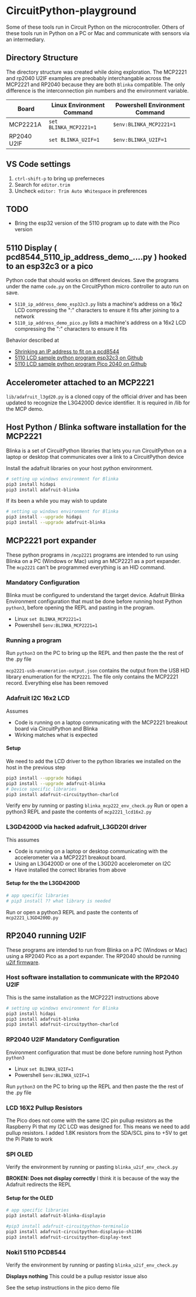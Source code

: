 # CircuitPython-playground

Some of these tools run in Circuit Python on the microcontroller.  Others of these tools run in Python on a PC or Mac and communicate with sensors via an intermediary.

## Directory Structure

The directory structure was created while doing exploration.  The MCP2221 and rp2040 U2IF examples are preobably interchangable across the MCP2221 and RP2040 because they are both `Blinka` compatible. The only difference is the interconnection pin numbers and the environment variable.

| Board       | Linux Environment Command | Powershell Environment Command |
| ----------- | ------------------------- | ------------------------------ |
| MCP2221A    | `set BLINKA_MCP2221=1`    | `$env:BLINKA_MCP2221=1`        |
| RP2040 U2IF | `set BLINKA_U2IF=1`       | `$env:BLINKA_U2IF=1`           |

## VS Code settings

1. `ctrl-shift-p` to bring up preferneces
1. Search for `editor.trim`
1. Uncheck `editor: Trim Auto Whitespace` in preferences

## TODO

* Bring the esp32 version of the 5110 program up to date with the Pico version

## 5110 Display ( pcd8544_5110_ip_address_demo_....py ) hooked to an esp32c3 or a pico

Python code that should works on different devices. Save the programs under the name `code.py` on the CircuitPython micro controller to auto run on save.

* `5110_ip_address_demo_esp32c3.py` lists a machine's address on a 16x2 LCD compressing the ":" characters to ensure it fits after joining to a network
* `5110_ip_address_demo_pico.py`    lists a machine's address on a 16x2 LCD compressing the ":" characters to ensure it fits

Behavior described at

* [Shrinking an IP address to fit on a pcd8544](https://joe.blog.freemansoft.com/2023/01/shrinking-ip-address-to-fit-on-pcd8544.html)
* [5110 LCD sample python program esp32c3 on Github](https://github.com/freemansoft/CircuitPython-playground/blob/main/pcd8544_5110_ip_address_demo_esp32c3.py)
* [5110 LCD sample python program Pico 2040 on Github](https://github.com/freemansoft/CircuitPython-playground/blob/main/pcd8544_5110_ip_address_demo_pico.py)

## Accelerometer attached to an MCP2221

`lib/adafruit_l3gd20.py` is a cloned copy of the official driver and has been updated to recognize the L3G4200D device identifier.  It is required in /lib for the MCP demo.

## Host Python / Blinka software installation for the MCP2221

Blinka is a set of CircuitPython libraries that lets you run CircuitPython on a laptop or desktop that communicates over a link to a CircuitPython device

Install the adafruit libraries on your host python environment.

```bash
# setting up windows environment for Blinka
pip3 install hidapi
pip3 install adafruit-blinka
```

If its been a while you may wish to update

```bash
# setting up windows environment for Blinka
pip3 install --upgrade hidapi
pip3 install --upgrade adafruit-blinka
```

## MCP2221 port expander

These python programs in `/mcp2221` programs are intended to run using Blinka on a PC (Windows or Mac) using an MCP2221 as a port expander.  The `mcp2221` can't be programmed everything is an HID command.

### Mandatory Configuration

Blinka must be configured to understand the target device. Adafruit Blinka Environment configuration that must be done before running host Python `python3`, before opening the REPL and pasting in the program.

* Linux `set BLINKA_MCP2221=1`
* Powershell `$env:BLINKA_MCP2221=1`

### Running a program

Run `python3` on the PC to bring up the REPL and then paste the the rest of the .py file

`mcp2221-usb-enumeration-output.json` contains the output from the USB HID library enumeration for the `MCP2221`.  The file only contains the MCP2221 record. Everything else has been removed

### Adafruit I2C 16x2 LCD

Assumes

* Code is running on a laptop communicating with the MCP2221 breakout board via CircuitPython and Blinka
* Wirking matches what is expected

#### Setup

We need to add the LCD driver to the python libraries we installed on the host in the previous step

```bash
pip3 install --upgrade hidapi
pip3 install --upgrade adafruit-blinka
# Device specific libraries
pip3 install adafruit-circuitpython-charlcd
```

Verify env by running or pasting `blinka_mcp222_env_check.py`
Run or open a python3 REPL and paste the contents of `mcp2221_lcd16x2.py`

### L3GD4200D via hacked adafruit_L3GD20I driver

This assumes

* Code is running on a laptop or desktop communicating with the accelerometer via a MCP2221 breakout board.
* Using an L3G4200D or one of the L3GD20 accelerometer on I2C
* Have installed the correct libraries from above

#### Setup for the the L3GD4200D

```bash
# app specific libraries
# pip3 install ?? what library is needed
```

Run or open a python3 REPL and paste the contents of `mcp2221_L3GD4200D.py`

## RP2040 running U2IF

These programs are intended to run from Blinka on a PC (Windows or Mac) using a RP2040 Pico as a port expander.  The RP2040 should be running [u2if firmware](https://github.com/execuc/u2if).

### Host software installation to communicate with the RP2040 U2IF

This is the same installation as the MCP2221 instructions above

```bash
# setting up windows environment for Blinka
pip3 install hidapi
pip3 install adafruit-blinka
pip3 install adafruit-circuitpython-charlcd
```


### RP2040 U2IF Mandatory Configuration

Environment configuration that must be done before running host Python `python3`

* Linux `set BLINKA_U2IF=1`
* Powershell `$env:BLINKA_U2IF=1`

Run `python3` on the PC to bring up the REPL and then paste the the rest of the .py file

### LCD 16X2 Pullup Resistors

The Pico does not come with the same I2C pin pullup resistors as the Raspberry Pi that my I2C LCD was designed for.  This means we need to add pullup resistors.  I added 1.8K resistors from the SDA/SCL pins to +5V to get the Pi Plate to work

### SPI OLED

Verify the environment by running or pasting `blinka_u2if_env_check.py`

**BROKEN: Does not display correctly** I think it is because of the way the Adafruit redirects the REPL

#### Setup for the OLED

```bash
# app specific libraries
pip3 install adafruit-blinka-displayio

#pip3 install adafruit-circuitpython-terminalio
pip3 install adafruit-circuitpython-displayio-sh1106
pip3 install adafruit-circuitpython-display-text
```

### Noki1 5110 PCD8544

Verify the environment by running or pasting `blinka_u2if_env_check.py`

**Displays nothing** This could be a pullup resistor issue also

See the setup instructions in the pico demo file
